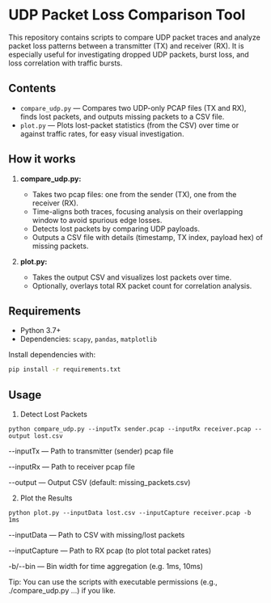 # UDP Packet Loss Comparison Tool

This repository contains scripts to compare UDP packet traces and analyze packet loss patterns between a transmitter (TX) and receiver (RX). It is especially useful for investigating dropped UDP packets, burst loss, and loss correlation with traffic bursts.

## Contents

- `compare_udp.py` — Compares two UDP-only PCAP files (TX and RX), finds lost packets, and outputs missing packets to a CSV file.
- `plot.py` — Plots lost-packet statistics (from the CSV) over time or against traffic rates, for easy visual investigation.

## How it works

1. **compare_udp.py:**  
   - Takes two pcap files: one from the sender (TX), one from the receiver (RX).
   - Time-aligns both traces, focusing analysis on their overlapping window to avoid spurious edge losses.
   - Detects lost packets by comparing UDP payloads.
   - Outputs a CSV file with details (timestamp, TX index, payload hex) of missing packets.

2. **plot.py:**  
   - Takes the output CSV and visualizes lost packets over time.
   - Optionally, overlays total RX packet count for correlation analysis.

## Requirements

- Python 3.7+
- Dependencies: `scapy`, `pandas`, `matplotlib`

Install dependencies with:
```bash
pip install -r requirements.txt
```

## Usage

1. Detect Lost Packets

```python compare_udp.py --inputTx sender.pcap --inputRx receiver.pcap --output lost.csv```

--inputTx — Path to transmitter (sender) pcap file

--inputRx — Path to receiver pcap file

--output — Output CSV (default: missing_packets.csv)

2. Plot the Results

```python plot.py --inputData lost.csv --inputCapture receiver.pcap -b 1ms```

--inputData — Path to CSV with missing/lost packets

--inputCapture — Path to RX pcap (to plot total packet rates)

-b/--bin — Bin width for time aggregation (e.g. 1ms, 10ms)

Tip: You can use the scripts with executable permissions (e.g., ./compare_udp.py ...) if you like.
